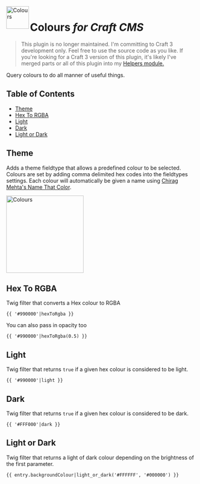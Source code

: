 <img src="http://i.imgur.com/PEWaWLJ.png" alt="Colours" align="left" height="60" />

# Colours *for Craft CMS*

> This plugin is no longer maintained. I'm committing to Craft 3 development only. Feel free to use the source code as you like. If you're looking for a Craft 3 version of this plugin, it's likely I've merged parts or all of this plugin into my [Helpers module.](https://github.com/marknotton/craft-module-helpers)

Query colours to do all manner of useful things.

## Table of Contents

- [Theme](#theme)
- [Hex To RGBA](#hex-to-rgba)
- [Light](#light)
- [Dark](#dark)
- [Light or Dark](#light-or-dark)

## Theme

Adds a theme fieldtype that allows a predefined colour to be selected. Colours are set by adding comma delimited hex codes into the fieldtypes settings. Each colour will automatically be given a name using [Chirag Mehta's Name That Color](http://chir.ag/projects/ntc).

<img src="http://i.imgur.com/qUK6tod.jpg" alt="Colours" height="205" />  

## Hex To RGBA

Twig filter that converts a Hex colour to RGBA

```
{{ '#990000'|hexToRgba }}
```

You can also pass in opacity too

```
{{ '#990000'|hexToRgba(0.5) }}
```

## Light

Twig filter that returns ```true``` if a given hex colour is considered to be light.

```
{{ '#990000'|light }}
```

## Dark

Twig filter that returns ```true``` if a given hex colour is considered to be dark.

```
{{ '#FFF000'|dark }}
```

## Light or Dark

Twig filter that returns a light of dark colour depending on the brightness of the first parameter.

```
{{ entry.backgroundColour|light_or_dark('#FFFFFF', '#000000') }}
```
